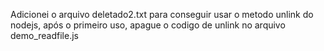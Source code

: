Adicionei o arquivo deletado2.txt para conseguir usar o metodo unlink do nodejs, após o primeiro uso, apague o codigo de unlink no arquivo demo_readfile.js

